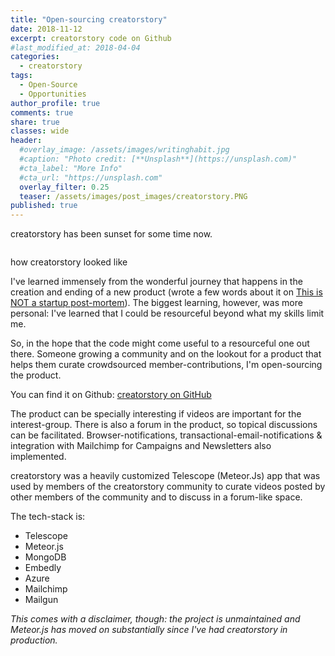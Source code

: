 ```yaml
---
title: "Open-sourcing creatorstory"
date: 2018-11-12
excerpt: creatorstory code on Github
#last_modified_at: 2018-04-04
categories:
  - creatorstory
tags:
  - Open-Source
  - Opportunities
author_profile: true
comments: true
share: true
classes: wide
header:
  #overlay_image: /assets/images/writinghabit.jpg
  #caption: "Photo credit: [**Unsplash**](https://unsplash.com)"
  #cta_label: "More Info"
  #cta_url: "https://unsplash.com"
  overlay_filter: 0.25
  teaser: /assets/images/post_images/creatorstory.PNG
published: true
---
```

creatorstory has been sunset for some time now.

<p><img src="{{site.baseurl}}/assets/images/post_images/creatorstory.PNG" alt="" class="align-center" /></p>
<figcaption>how creatorstory looked like</figcaption>

I've learned immensely from the wonderful journey that happens in the creation and ending of a new product (wrote a few words about it on [This is NOT a startup post-mortem](https://www.eskinasy.com/hen/not-startup-post-mortem/ "NOT a startup post-mortem")). The biggest learning, however, was more personal: I've learned that I could be resourceful beyond what my skills limit me.

So, in the hope that the code might come useful to a resourceful one out there. Someone growing a community and on the lookout for a product that helps them curate crowdsourced member-contributions, I'm open-sourcing the product.

You can find it on Github: [creatorstory on GitHub](https://github.com/creatorstory/creatorstory-app "creatorstory open source")

The product can be specially interesting if videos are important for the interest-group. There is also a forum in the product, so topical discussions can be facilitated. Browser-notifications, transactional-email-notifications & integration with Mailchimp for Campaigns and Newsletters also implemented.

creatorstory was a heavily customized Telescope (Meteor.Js) app that was used by members of the creatorstory community to curate videos posted by other members of the community and to discuss in a forum-like space.

The tech-stack is:

* Telescope
* Meteor.js
* MongoDB
* Embedly
* Azure
* Mailchimp
* Mailgun

<p class="notice">
<i>This comes with a disclaimer, though: the project is unmaintained and Meteor.js has moved on substantially since I've had creatorstory in production.</i></p>
